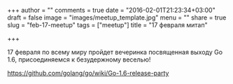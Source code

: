 +++
author = ""
comments = true
date = "2016-02-01T21:23:34+03:00"
draft = false
image = "images/meetup_template.jpg"
menu = ""
share = true
slug = "feb-17-meetup"
tags = ["meetup"]
title = "17 февраля митап"

+++

17 февраля по всему миру пройдет вечеринка посвященная выходу Go 1.6, присоединяемся к безудержному веселью!

https://github.com/golang/go/wiki/Go-1.6-release-party
